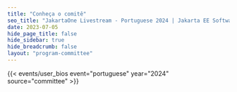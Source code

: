 ```yaml
---
title: "Conheça o comitê"
seo_title: "JakartaOne Livestream - Portuguese 2024 | Jakarta EE Software | Cloud Native"
date: 2023-07-05
hide_page_title: false
hide_sidebar: true
hide_breadcrumb: false
layout: "program-committee"
---
```


{{< events/user_bios event="portuguese" year="2024"  source="committee" >}}
